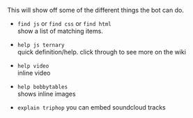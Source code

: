 This will show off some of the different things the bot can do.

- `find js` or `find css` or `find html`  
show a list of matching items.

- `help js ternary`  
quick definition/help. click through to see more on the wiki

- `help video`  
inline video

- `help bobbytables`  
shows inline images

- `explain triphop`
you can embed soundcloud tracks
